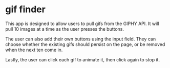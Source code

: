 # gif finder

This app is designed to allow users to pull gifs from the GIPHY API. It will pull 10 images at a time as the user presses the buttons.

The user can also add their own buttons using the input field. They can choose whether the existing gifs should persist on the page, or be removed when the next ten come in.

Lastly, the user can click each gif to animate it, then click again to stop it.
